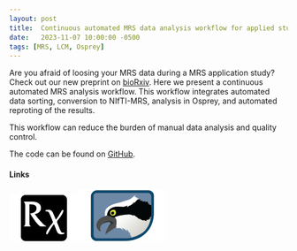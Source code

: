 ```yaml
---
layout: post
title:  Continuous automated MRS data analysis workflow for applied studies
date:   2023-11-07 10:00:00 -0500
tags: [MRS, LCM, Osprey]
---
```


Are you afraid of loosing your MRS data during a MRS application study? Check out our new preprint on [bioRxiv](https://doi.org/10.1101/2022.11.03.515056). Here we present a continuous automated MRS analysis workflow. This workflow integrates automated data sorting, conversion to NIfTI-MRS, analysis in Osprey, and automated reproting of the results.

This workflow can reduce the burden of manual data analysis and quality control.

The code can be found on [GitHub](https://github.com/HJZollner/ContinuousAnalysisMRS).

#### Links
[![Paper](/assets/img/biorxiv-square.png)](https://doi.org/10.1101/2022.11.03.515056)[![Analysis](/assets/img/Osprey.png)](https://github.com/schorschinho/osprey)
